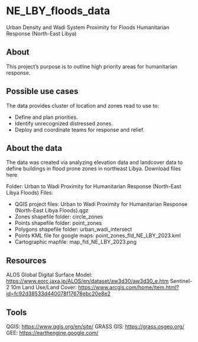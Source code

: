 # NE_LBY_floods_data
Urban Density and Wadi System Proximity for Floods Humanitarian Response (North-East Libya)

## About
This project’s purpose is to outline high priority areas for humanitarian response.
## Possible use cases
The data provides cluster of location and zones read to use to:
- Define and plan priorities.
- Identify unrecognized distressed zones.
- Deploy and coordinate teams for response and relief.

## About the data
The data was created via analyzing elevation data and landcover data to define buildings in flood prone zones in northeast Libya.
Download files here

Folder: Urban to Wadi Proximity for Humanitarian Response (North-East Libya Floods)
Files: 
-	QGIS project files: Urban to Wadi Proximity for Humanitarian Response (North-East Libya Floods).qgz
-	Zones shapefile folder: circle_zones
-	Points shapefile folder: point_zones
-	Polygons shapefile folder: urban_wadi_intersect
-	Points KML file for google maps: point_zones_fld_NE_LBY_2023.kml
-	Cartographic mapfile: map_fld_NE_LBY_2023.png


## Resources
ALOS Global Digital Surface Model:
https://www.eorc.jaxa.jp/ALOS/en/dataset/aw3d30/aw3d30_e.htm
Sentinel-2 10m Land Use/Land Cover:
https://www.arcgis.com/home/item.html?id=fc92d38533d440078f17678ebc20e8e2

## Tools
QGIS: https://www.qgis.org/en/site/
GRASS GIS: https://grass.osgeo.org/
GEE: https://earthengine.google.com/

